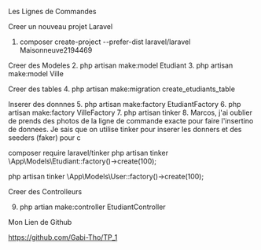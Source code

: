 Les Lignes de Commandes


Creer un nouveau projet Laravel
1. composer create-project --prefer-dist laravel/laravel Maisonneuve2194469

Creer des Modeles
2. php artisan make:model Etudiant
3. php artisan make:model Ville

Creer des tables
4. php artisan make:migration create_etudiants_table

Inserer des donnnes
5. php artisan make:factory EtudiantFactory
6. php artisan make:factory VilleFactory
7. php artisan tinker
8. Marcos, j'ai oublier de prends des photos de la ligne de commande exacte pour faire l'insertino de donnees. 
Je sais que on utilise tinker pour inserer les donners et des seeders (faker) pour c

composer require laravel/tinker
php artisan tinker
\App\Models\Etudiant::factory()->create(100); 

php artisan tinker
\App\Models\User::factory()->create(100); 


Creer des Controlleurs

9. php artian make:controller EtudiantController 



Mon Lien de Github

https://github.com/Gabi-Tho/TP_1
